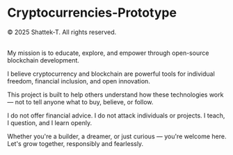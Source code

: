 # Cryptocurrencies-Prototype

<space>
© 2025 Shattek-T. All rights reserved.
<space>
<br>
<br>

My mission is to educate, explore, and empower through open-source blockchain development.

I believe cryptocurrency and blockchain are powerful tools for individual freedom, financial inclusion, and open innovation.

This project is built to help others understand how these technologies work — not to tell anyone what to buy, believe, or follow.

I do not offer financial advice. I do not attack individuals or projects. I teach, I question, and I learn openly.

Whether you're a builder, a dreamer, or just curious — you're welcome here. Let's grow together, responsibly and fearlessly.

